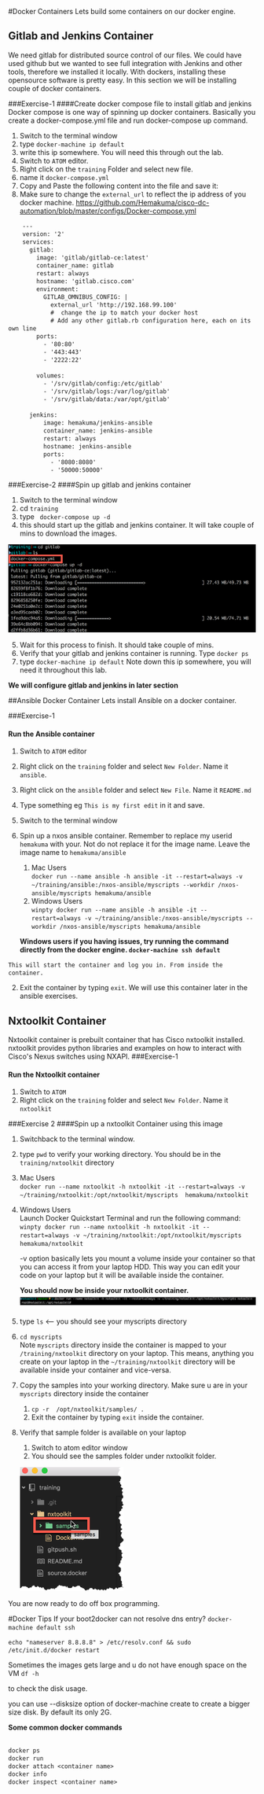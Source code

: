 
#Docker Containers
Lets build some containers on our docker engine.

## Gitlab and Jenkins Container
We need gitlab for distributed source control of our files.  We could have used github but we wanted to see full integration with Jenkins and other tools, therefore we installed it locally.  With dockers, installing these opensource software is pretty easy.  In this section we will be installing couple of docker containers.

###Exercise-1
####Create docker compose file to install gitlab and jenkins
Docker compose is one way of spinning up docker containers. Basically you create a docker-compose.yml file and run docker-compose up command.

1. Switch to the terminal window
  2. type `docker-machine ip default`
  3. write this ip somewhere. You will need this through out the lab.
2. Switch to `ATOM` editor.
  1. Right click on the `training` Folder and select new file.
  2. name it `docker-compose.yml`
  3. Copy and Paste the following content into the file and save it:
  4. Make sure to change the `external_url` to reflect the ip address of you docker machine.
  https://github.com/Hemakuma/cisco-dc-automation/blob/master/configs/Docker-compose.yml

  ```
      ---
      version: '2'
      services:
        gitlab:
          image: 'gitlab/gitlab-ce:latest'
          container_name: gitlab
          restart: always
          hostname: 'gitlab.cisco.com'
          environment:
            GITLAB_OMNIBUS_CONFIG: |
              external_url 'http://192.168.99.100'
              #  change the ip to match your docker host
              # Add any other gitlab.rb configuration here, each on its own line
          ports:
            - '80:80'
            - '443:443'
            - '2222:22'

          volumes:
            - '/srv/gitlab/config:/etc/gitlab'
            - '/srv/gitlab/logs:/var/log/gitlab'
            - '/srv/gitlab/data:/var/opt/gitlab'

        jenkins:
            image: hemakuma/jenkins-ansible
            container_name: jenkins-ansible
            restart: always
            hostname: jenkins-ansible
            ports:
              - '8080:8080'
              - '50000:50000'

  ```

###Exercise-2
####Spin up gitlab and jenkins container

1. Switch to the terminal window
2. cd `training`
3. type ` docker-compose up -d`
4. this should start up the gitlab and jenkins container.  It will take couple of mins to download the images.

  ![docker-comp](/images/docker-comp-1.png)

5. Wait for this process to finish.  It should take couple of mins.
6. Verify that your gitlab and jenkins container is running. Type  `docker ps`
7. type `docker-machine ip default`  Note down this ip somewhere, you will need it throughout this lab.

**We will configure gitlab and jenkins in later section**


##Ansible Docker Container
Lets install Ansible on  a docker container.

###Exercise-1
#### Run the Ansible container
1. Switch to `ATOM` editor
  1. Right click on the `training` folder and select `New Folder`.  Name it `ansible`.
  2. Right click on the `ansible` folder and select `New File`. Name it `README.md`
  3. Type something eg `This is my first edit` in it and save.
2. Switch to the terminal window
  2. Spin up a nxos ansible container.  Remember to replace my userid `hemakuma` with your.  Not do not replace it for the image name. Leave the image name to `hemakuma/ansible`
      1. Mac Users  
      `docker run --name ansible -h ansible -it --restart=always -v ~/training/ansible:/nxos-ansible/myscripts --workdir /nxos-ansible/myscripts hemakuma/ansible`
      2. Windows Users  
      `winpty docker run --name ansible -h ansible -it --restart=always -v ~/training/ansible:/nxos-ansible/myscripts --workdir /nxos-ansible/myscripts hemakuma/ansible`

        **Windows users if you having issues, try running the command directly from the docker engine.  `docker-machine ssh default`**

    This will start the container and log you in. From inside the container.

  2. Exit the container by typing `exit`.  We will use this container later in the ansible exercises.


## Nxtoolkit Container
Nxtoolkit container is prebuilt container that has Cisco nxtoolkit installed.  nxtoolkit provides python libraries and examples on how to interact with Cisco's Nexus switches using NXAPI.
###Exercise-1
#### Run the Nxtoolkit container
1. Switch to `ATOM`
2. Right click on the `training` folder and select `New Folder`. Name it `nxtoolkit`

###Exercise 2
####Spin up a nxtoolkit Container using this image
1. Switchback to the terminal window.
2. type `pwd` to verify your working directory. You should be in the `training/nxtoolkit` directory
3. Mac Users    
    `docker run --name nxtoolkit -h nxtoolkit -it --restart=always -v ~/training/nxtoolkit:/opt/nxtoolkit/myscripts  hemakuma/nxtoolkit`

4. Windows Users  
    Launch Docker Quickstart Terminal and run the following command:  
    `winpty docker run --name nxtoolkit -h nxtoolkit -it --restart=always -v ~/training/nxtoolkit:/opt/nxtoolkit/myscripts  hemakuma/nxtoolkit`

    -v option basically lets you mount a volume inside your container so that you can access it from your laptop HDD.  This way you can edit your code on your laptop but it will be available inside the container.

    **You should now be inside your nxtoolkit container.**
    ![docker-4](/images/docker-c-4.png)
4. type `ls` <-- you should see your myscripts directory
5. `cd myscripts`  
    Note `myscripts` directory inside the container is mapped to your `/training/nxtoolkit` directory on your laptop.  This means, anything you create on your laptop in the `~/training/nxtoolkit` directory will be available inside your container and vice-versa.
6. Copy the samples into your working directory. Make sure u are in your `myscripts` directory inside the container
    1. `cp -r  /opt/nxtoolkit/samples/ .`
    2. Exit the container  by typing `exit` inside the container.
9. Verify that sample folder is available on your laptop
    1. Switch to  atom editor window
    2. You should see the samples folder under nxtoolkit folder.

    ![folder](/images/docker-c-5.png)

You are now ready to do off box programming.



#Docker Tips
If your boot2docker can not resolve dns entry?
`docker-machine default ssh`

```
echo "nameserver 8.8.8.8" > /etc/resolv.conf && sudo /etc/init.d/docker restart

```

Sometimes the images gets large and u do not have enough space on the VM
` df -h `

to check the disk usage.

you can use --disksize option of docker-machine create to create a bigger size disk.  By default its only 2G.

**Some common docker commands**
```

docker ps
docker run
docker attach <container name>
docker info
docker inspect <container name>

```
